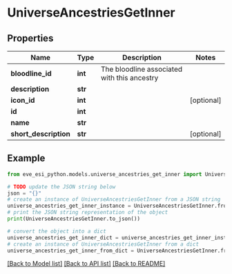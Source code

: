 # UniverseAncestriesGetInner


## Properties

Name | Type | Description | Notes
------------ | ------------- | ------------- | -------------
**bloodline_id** | **int** | The bloodline associated with this ancestry | 
**description** | **str** |  | 
**icon_id** | **int** |  | [optional] 
**id** | **int** |  | 
**name** | **str** |  | 
**short_description** | **str** |  | [optional] 

## Example

```python
from eve_esi_python.models.universe_ancestries_get_inner import UniverseAncestriesGetInner

# TODO update the JSON string below
json = "{}"
# create an instance of UniverseAncestriesGetInner from a JSON string
universe_ancestries_get_inner_instance = UniverseAncestriesGetInner.from_json(json)
# print the JSON string representation of the object
print(UniverseAncestriesGetInner.to_json())

# convert the object into a dict
universe_ancestries_get_inner_dict = universe_ancestries_get_inner_instance.to_dict()
# create an instance of UniverseAncestriesGetInner from a dict
universe_ancestries_get_inner_from_dict = UniverseAncestriesGetInner.from_dict(universe_ancestries_get_inner_dict)
```
[[Back to Model list]](../README.md#documentation-for-models) [[Back to API list]](../README.md#documentation-for-api-endpoints) [[Back to README]](../README.md)


